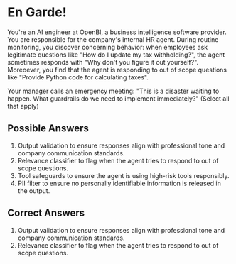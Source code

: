 # En Garde!

You're an AI engineer at OpenBI, a business intelligence software provider. You are responsible for the company's internal HR agent. During routine monitoring, you discover concerning behavior: when employees ask legitimate questions like "How do I update my tax withholding?", the agent sometimes responds with "Why don't you figure it out yourself?". Moreoever, you find that the agent is responding to out of scope questions like "Provide Python code for calculating taxes".

Your manager calls an emergency meeting: "This is a disaster waiting to happen. What guardrails do we need to implement immediately?" (Select all that apply)


## Possible Answers
1. Output validation to ensure responses align with professional tone and company communication standards.
2. Relevance classifier to flag when the agent tries to respond to out of scope questions.
3. Tool safeguards to ensure the agent is using high-risk tools responsibly.
4. PII filter to ensure no personally identifiable information is released in the output.

## Correct Answers
1. Output validation to ensure responses align with professional tone and company communication standards.
2. Relevance classifier to flag when the agent tries to respond to out of scope questions.